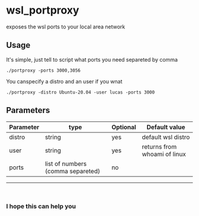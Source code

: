 # wsl_portproxy
 exposes the wsl ports to your local area network

## Usage
 It's simple, just tell to script what ports you need separeted by comma

 `./portproxy -ports 3000,3056`

 You canspecify a distro and an user if you wnat

 `./portproxy -distro Ubuntu-20.04 -user lucas -ports 3000`

## Parameters

 | Parameter | type | Optional | Default value  |
 |-----------|------|----------|----------------|
 | distro    | string |yes      | default wsl distro |
 | user      | string |yes      | returns from whoami of linux |
 | ports     | list of numbers (comma separeted) |no       | 

---
<br/>

### I hope this can help you
